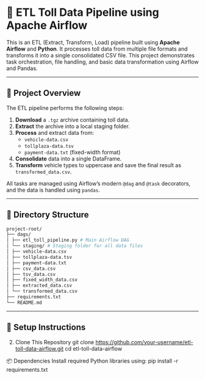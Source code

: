 # 🚦 ETL Toll Data Pipeline using Apache Airflow

This is an ETL (Extract, Transform, Load) pipeline built using **Apache Airflow** and **Python**. It processes toll data from multiple file formats and transforms it into a single consolidated CSV file. This project demonstrates task orchestration, file handling, and basic data transformation using Airflow and Pandas.

---

## 🧩 Project Overview

The ETL pipeline performs the following steps:

1. **Download** a `.tgz` archive containing toll data.
2. **Extract** the archive into a local staging folder.
3. **Process** and extract data from:
   - `vehicle-data.csv`
   - `tollplaza-data.tsv`
   - `payment-data.txt` (fixed-width format)
4. **Consolidate** data into a single DataFrame.
5. **Transform** vehicle types to uppercase and save the final result as `transformed_data.csv`.

All tasks are managed using Airflow’s modern `@dag` and `@task` decorators, and the data is handled using `pandas`.

---

## 📁 Directory Structure 
``` bash
project-root/
├── dags/
│ ├── etl_toll_pipeline.py # Main Airflow DAG
│ └── staging/ # Staging folder for all data files
│ ├── vehicle-data.csv
│ ├── tollplaza-data.tsv
│ ├── payment-data.txt
│ ├── csv_data.csv
│ ├── tsv_data.csv
│ ├── fixed_width_data.csv
│ ├── extracted_data.csv
│ └── transformed_data.csv
├── requirements.txt
└── README.md
```
---

## 🚀 Setup Instructions
2. Clone This Repository
git clone https://github.com/your-username/etl-toll-data-airflow.git
cd etl-toll-data-airflow

📦 Dependencies
Install required Python libraries using:
pip install -r requirements.txt
